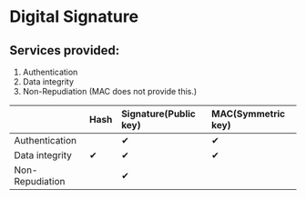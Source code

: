 # Digital Signature

## Services provided:

1. Authentication
2. Data integrity
3. Non-Repudiation \(MAC does not provide this.\)

|  | Hash | Signature\(Public key\) | MAC\(Symmetric key\) |
| :--- | :--- | :--- | :--- |
| Authentication |  | ✔  | ✔  |
| Data integrity | ✔  | ✔  | ✔  |
| Non-Repudiation |  | ✔  |  |

